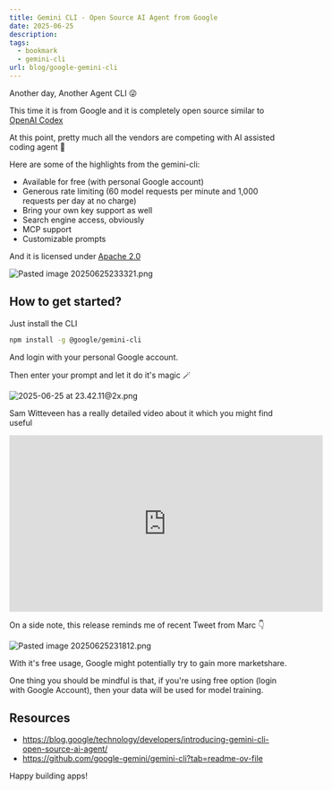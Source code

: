 ```yaml
---
title: Gemini CLI - Open Source AI Agent from Google
date: 2025-06-25
description: 
tags:
  - bookmark
  - gemini-cli
url: blog/google-gemini-cli
---
```

Another day, Another Agent CLI 😜

This time it is from Google and it is completely open source similar to [OpenAI Codex](https://github.com/openai/codex)

At this point, pretty much all the vendors are competing with AI assisted coding agent 🤖

Here are some of the highlights from the gemini-cli:
- Available for free (with personal Google account)
- Generous rate limiting (60 model requests per minute and 1,000 requests per day at no charge)
- Bring your own key support as well
- Search engine access, obviously
- MCP support
- Customizable prompts

And it is licensed under [Apache 2.0](https://github.com/google-gemini/gemini-cli/blob/main/LICENSE)

![Pasted image 20250625233321.png](https://images.nesin.io/f_auto,q_auto/qblog/AIEngineerGuide/images/2025-06/Pasted-image-20250625233321.png)

## How to get started?

Just install the CLI
```sh
npm install -g @google/gemini-cli
```

And login with your personal Google account. 

Then enter your prompt and let it do it's magic 🪄

![2025-06-25 at 23.42.11@2x.png](https://images.nesin.io/f_auto,q_auto/qblog/AIEngineerGuide/images/2025-06/2025-06-25-at-23.42.11-at-2x.png)

Sam Witteveen has a really detailed video about it which you might find useful

<iframe width="560" height="315" src="https://www.youtube.com/embed/KUCZe1xBKFM?si=-UVhGtjgWT23xYNy&amp;start=40" title="YouTube video player" frameborder="0" allow="accelerometer; autoplay; clipboard-write; encrypted-media; gyroscope; picture-in-picture; web-share" referrerpolicy="strict-origin-when-cross-origin" allowfullscreen></iframe>


On a side note, this release reminds me of recent Tweet from Marc 👇 

![Pasted image 20250625231812.png](https://images.nesin.io/f_auto,q_auto/qblog/AIEngineerGuide/images/2025-06/Pasted-image-20250625231812.png)

With it's free usage, Google might potentially try to gain more marketshare.

One thing you should be mindful is that, if you're using free option (login with Google Account), then your data will be used for model training. 
## Resources
- https://blog.google/technology/developers/introducing-gemini-cli-open-source-ai-agent/
- https://github.com/google-gemini/gemini-cli?tab=readme-ov-file

Happy building apps!
